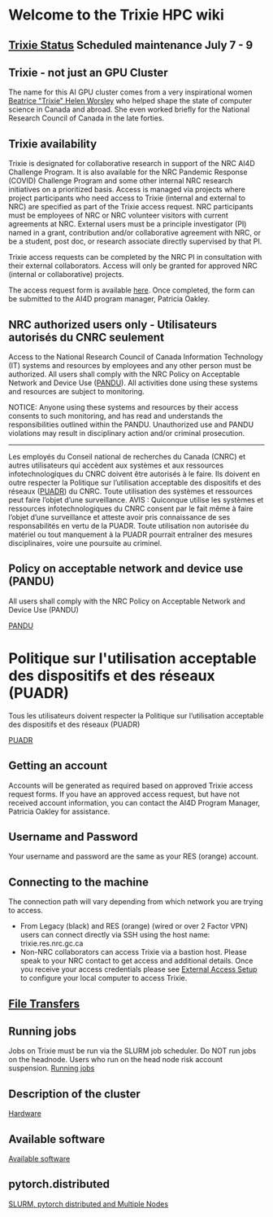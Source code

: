 # Welcome to the Trixie HPC wiki

## [Trixie Status](Trixie-Status.md) Scheduled maintenance July 7 - 9

## Trixie - not just an GPU Cluster

The name for this AI GPU cluster comes from a very inspirational women [Beatrice &#34;Trixie&#34; Helen Worsley](https://en.wikipedia.org/wiki/Beatrice_Worsley) who helped shape the state of computer science in Canada and abroad. She even worked briefly for the National Research Council of Canada in the late forties.

## Trixie availability

Trixie is designated for collaborative research in support of the NRC AI4D Challenge Program.  It is also available for the NRC Pandemic Response (COVID) Challenge Program and some other internal NRC research initiatives on a prioritized basis.  Access is managed via projects where project participants who need access to Trixie (internal and external to NRC) are specified as part of the Trixie access request.  NRC participants must be employees of NRC or NRC volunteer visitors with current agreements at NRC.  External users must be a principle investigator (PI) named in a grant, contribution and/or collaborative agreement with NRC, or be a student, post doc, or research associate directly supervised by that PI.

Trixie access requests can be completed by the NRC PI in consultation with their external collaborators.  Access will only be granted for approved NRC (internal or collaborative) projects.

The access request form is available [here](files/Blank-Trixie-GPU-HPC-Use-Request-v1.4.docx "Trixie access form"). Once completed, the form can be submitted to the AI4D program manager, Patricia Oakley.

## NRC authorized users only - Utilisateurs autorisés du CNRC seulement

Access to the National Research Council of Canada Information Technology (IT) systems and resources by employees and any other person must be authorized. All users shall comply with the NRC Policy on Acceptable Network and Device Use ([PANDU](https://drive.google.com/file/d/1b7bqmdphgA9aB56kxB0_E0H-5JXsS7dH/view?usp=sharing)). All activities done using these systems and resources are subject to monitoring.

NOTICE: Anyone using these systems and resources by their access consents to such monitoring, and has read and understands the responsibilities outlined within the PANDU. Unauthorized use and PANDU violations may result in disciplinary action and/or criminal prosecution.

---

Les employés du Conseil national de recherches du Canada (CNRC) et autres utilisateurs qui accèdent aux systèmes et aux ressources infotechnologiques du CNRC doivent être autorisés à le faire. Ils doivent en outre respecter la Politique sur l’utilisation acceptable des dispositifs et des réseaux ([PUADR](https://drive.google.com/file/d/1ddNvXuF1uZd9lPDxLJE6IekMuPEoypcP/view?usp=sharing)) du CNRC. Toute utilisation des systèmes et ressources peut faire l’objet d’une surveillance.
AVIS : Quiconque utilise les systèmes et ressources infotechnologiques du CNRC consent par le fait même à faire l’objet d’une surveillance et atteste avoir pris connaissance de ses responsabilités en vertu de la PUADR. Toute utilisation non autorisée du matériel ou tout manquement à la PUADR pourrait entraîner des mesures disciplinaires, voire une poursuite au criminel.

## Policy on acceptable network and device use (PANDU)

All users shall comply with the NRC Policy on Acceptable Network and Device Use (PANDU)

[PANDU](https://drive.google.com/file/d/1b7bqmdphgA9aB56kxB0_E0H-5JXsS7dH/view?usp=sharing)

# Politique sur l'utilisation acceptable des dispositifs et des réseaux (PUADR)

Tous les utilisateurs doivent respecter la Politique sur l’utilisation acceptable des dispositifs et des réseaux (PUADR)

[PUADR](https://drive.google.com/file/d/1ddNvXuF1uZd9lPDxLJE6IekMuPEoypcP/view?usp=sharing)

## Getting an account

Accounts will be generated as required based on approved Trixie access request forms.  If you have an approved access request, but have not received account information, you can contact the AI4D Program Manager, Patricia Oakley for assistance.

## Username and Password

Your username and password are the same as your RES (orange) account.

## Connecting to the machine

The connection path will vary depending from which network you are trying to access.

* From Legacy (black) and RES (orange) (wired or over 2 Factor VPN) users can connect directly via SSH using the host name: trixie.res.nrc.gc.ca
* Non-NRC collaborators can access Trixie via a bastion host. Please speak to your NRC contact to get access and additional details. Once you receive your access credentials please see [External Access Setup](External-Access-Setup.md) to configure your local computer to access Trixie.

## [File Transfers](File-Transfers.md)

## Running jobs

Jobs on Trixie must be run via the SLURM job scheduler. Do NOT run jobs on the headnode. Users who run on the head node risk account suspension. [Running jobs](Running-jobs.md)

## Description of the cluster

[Hardware](Hardware.md)

## Available software

[Available software](Available-Software.md)

## pytorch.distributed

[SLURM, pytorch distributed and Multiple Nodes](SLURM,-pytorch-distributed-and-Multiple-Nodes.md)
